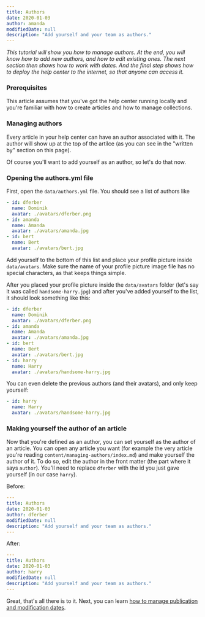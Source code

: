 ```yaml
---
title: Authors
date: 2020-01-03
author: amanda
modifiedDate: null
description: "Add yourself and your team as authors."
---
```


_This tutorial will show you how to manage authors. At the end, you will know how to add new authors, and how to edit existing ones. The next section then shows how to work with dates. And the final step shows how to deploy the help center to the internet, so that anyone can access it._

### Prerequisites

This article assumes that you've got the help center running locally and you're familiar with how to create articles and how to manage collections.

### Managing authors

Every article in your help center can have an author associated with it. The author will show up at the top of the artilce (as you can see in the "written by" section on this page).

Of course you'll want to add yourself as an author, so let's do that now.

### Opening the authors.yml file

First, open the `data/authors.yml` file. You should see a list of authors like

```yaml
- id: dferber
  name: Dominik
  avatar: ./avatars/dferber.png
- id: amanda
  name: Amanda
  avatar: ./avatars/amanda.jpg
- id: bert
  name: Bert
  avatar: ./avatars/bert.jpg
```

Add yourself to the bottom of this list and place your profile picture inside `data/avatars`. Make sure the name of your profile picture image file has no special characters, as that keeps things simple.

After you placed your profile picture inside the `data/avatars` folder (let's say it was called `handsome-harry.jpg`) and after you've added yourself to the list, it should look something like this:

```yaml
- id: dferber
  name: Dominik
  avatar: ./avatars/dferber.png
- id: amanda
  name: Amanda
  avatar: ./avatars/amanda.jpg
- id: bert
  name: Bert
  avatar: ./avatars/bert.jpg
- id: harry
  name: Harry
  avatar: ./avatars/handsome-harry.jpg
```

You can even delete the previous authors (and their avatars), and only keep yourself:

```yaml
- id: harry
  name: Harry
  avatar: ./avatars/handsome-harry.jpg
```

### Making yourself the author of an article

Now that you're defined as an author, you can set yourself as the author of an article. You can open any article you want (for example the very article you're reading `content/managing-authors/index.md`) and make yourself the author of it. To do so, edit the author in the front matter (the part where it says `author`). You'll need to replace `dferber` with the id you just gave yourself (in our case `harry`).

Before:

```yaml
---
title: Authors
date: 2020-01-03
author: dferber
modifiedDate: null
description: "Add yourself and your team as authors."
---

```

After:

```yaml
---
title: Authors
date: 2020-01-03
author: harry
modifiedDate: null
description: "Add yourself and your team as authors."
---

```

Great, that's all there is to it. Next, you can learn [how to manage publication and modification dates](/articles/managing-dates).
